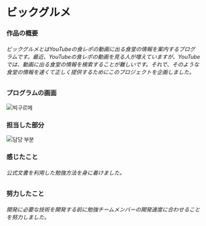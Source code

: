 # ビックグルメ　　
### 作品の概要　　
###### ビックグルメとはYouTubeの食レポの動画に出る食堂の情報を案内するプログラムです。最近、YouTubeの食レポの動画を見る人が増えていますが、YouTubeでは、動画に出る食堂の情報を検索することが難しいです。それで、そのような食堂の情報を速くて正しく提供するためにこのプロジェクトを企画しました。

### プログラムの画面
![빅구르메](https://user-images.githubusercontent.com/68112898/118515292-3a768c80-b770-11eb-90ac-fe3dc20d9ba3.PNG)
### 担当した部分　　
![담당 부분](https://user-images.githubusercontent.com/68112898/118515348-45c9b800-b770-11eb-8caa-d152ff6aaf24.PNG)


### 感じたこと
###### 公式⽂書を利⽤した勉強⽅法を身に着けました。

### 努⼒したこと
###### 開発に必要な技術を開発する前に勉強チームメンバーの開発速度に合わせることを努力しました。
